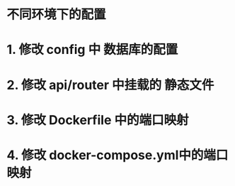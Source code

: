 # 不同环境下的配置

# 1. 修改 config 中 数据库的配置

# 2. 修改 api/router 中挂载的 静态文件

# 3. 修改 Dockerfile 中的端口映射

# 4. 修改 docker-compose.yml中的端口映射